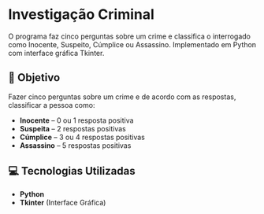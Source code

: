 # Investigação Criminal
O programa faz cinco perguntas sobre um crime e classifica o interrogado como Inocente, Suspeito, Cúmplice ou Assassino. Implementado em Python com interface gráfica Tkinter.

## 🎯 Objetivo
Fazer cinco perguntas sobre um crime e de acordo com as respostas, classificar a pessoa como:
- **Inocente** – 0 ou 1 resposta positiva  
- **Suspeita** – 2 respostas positivas  
- **Cúmplice** – 3 ou 4 respostas positivas  
- **Assassino** – 5 respostas positivas


## 💻 Tecnologias Utilizadas
- **Python**
- **Tkinter** (Interface Gráfica)

